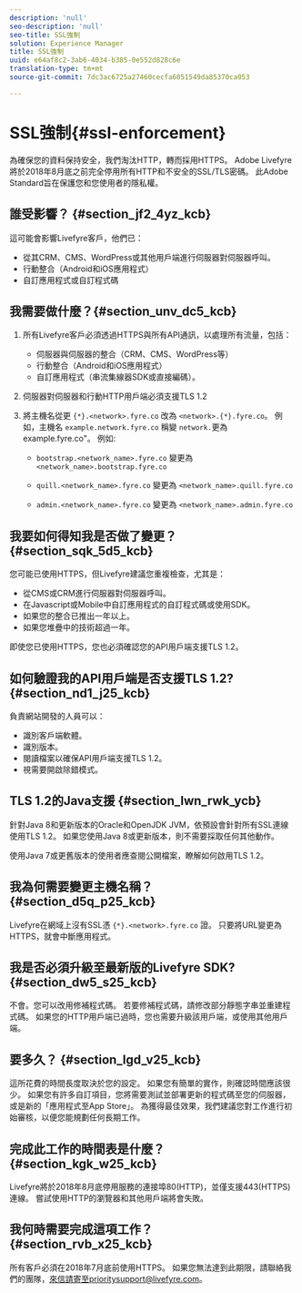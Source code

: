 ```yaml
---
description: 'null'
seo-description: 'null'
seo-title: SSL強制
solution: Experience Manager
title: SSL強制
uuid: e64af8c2-3ab6-4034-b385-0e552d828c6e
translation-type: tm+mt
source-git-commit: 7dc3ac6725a27460cecfa6051549da85370ca053

---
```



# SSL強制{#ssl-enforcement}

為確保您的資料保持安全，我們淘汰HTTP，轉而採用HTTPS。 Adobe Livefyre將於2018年8月底之前完全停用所有HTTP和不安全的SSL/TLS密碼。 此Adobe Standard旨在保護您和您使用者的隱私權。

## 誰受影響？ {#section_jf2_4yz_kcb}

這可能會影響Livefyre客戶，他們已：

* 從其CRM、CMS、WordPress或其他用戶端進行伺服器對伺服器呼叫。
* 行動整合（Android和iOS應用程式）
* 自訂應用程式或自訂程式碼

## 我需要做什麼？{#section_unv_dc5_kcb}

1. 所有Livefyre客戶必須透過HTTPS與所有API通訊，以處理所有流量，包括：

   * 伺服器與伺服器的整合（CRM、CMS、WordPress等）
   * 行動整合（Android和iOS應用程式）
   * 自訂應用程式（串流集線器SDK或直接編碼）。

1. 伺服器對伺服器和行動HTTP用戶端必須支援TLS 1.2
1. 將主機名從更 `{*}.<network>.fyre.co` 改為 `<network>.{*}.fyre.co`。 例如，主機名 `example.network.fyre.co` 稱變 `network.`更為example.fyre.co"。 例如:

   * `bootstrap.<network_name>.fyre.co` 變更為 `<network_name>.bootstrap.fyre.co`

   * `quill.<network_name>.fyre.co` 變更為 `<network_name>.quill.fyre.co`

   * `admin.<network_name>.fyre.co` 變更為 `<network_name>.admin.fyre.co`

## 我要如何得知我是否做了變更？ {#section_sqk_5d5_kcb}

您可能已使用HTTPS，但Livefyre建議您重複檢查，尤其是：

* 從CMS或CRM進行伺服器對伺服器呼叫。
* 在Javascript或Mobile中自訂應用程式的自訂程式碼或使用SDK。
* 如果您的整合已推出一年以上。
* 如果您堆疊中的技術超過一年。

即使您已使用HTTPS，您也必須確認您的API用戶端支援TLS 1.2。

## 如何驗證我的API用戶端是否支援TLS 1.2? {#section_nd1_j25_kcb}

負責網站開發的人員可以：

* 識別客戶端軟體。
* 識別版本。
* 閱讀檔案以確保API用戶端支援TLS 1.2。
* 視需要開啟除錯模式。

## TLS 1.2的Java支援 {#section_lwn_rwk_ycb}

針對Java 8和更新版本的Oracle和OpenJDK JVM，依預設會針對所有SSL連線使用TLS 1.2。 如果您使用Java 8或更新版本，則不需要採取任何其他動作。

使用Java 7或更舊版本的使用者應查閱公開檔案，瞭解如何啟用TLS 1.2。

## 我為何需要變更主機名稱？ {#section_d5q_p25_kcb}

Livefyre在網域上沒有SSL憑 `{*}.<network>.fyre.co` 證。 只要將URL變更為HTTPS，就會中斷應用程式。

## 我是否必須升級至最新版的Livefyre SDK? {#section_dw5_s25_kcb}

不會。您可以改用修補程式碼。 若要修補程式碼，請修改部分靜態字串並重建程式碼。 如果您的HTTP用戶端已過時，您也需要升級該用戶端，或使用其他用戶端。

## 要多久？ {#section_lgd_v25_kcb}

這所花費的時間長度取決於您的設定。 如果您有簡單的實作，則確認時間應該很少。 如果您有許多自訂項目，您將需要測試並部署更新的程式碼至您的伺服器，或是新的「應用程式至App Store」。 為獲得最佳效果，我們建議您對工作進行初始審核，以便您能規劃任何長期工作。

## 完成此工作的時間表是什麼？ {#section_kgk_w25_kcb}

Livefyre將於2018年8月底停用服務的連接埠80(HTTP)，並僅支援443(HTTPS)連線。 嘗試使用HTTP的瀏覽器和其他用戶端將會失敗。

## 我何時需要完成這項工作？ {#section_rvb_x25_kcb}

所有客戶必須在2018年7月底前使用HTTPS。 如果您無法達到此期限，請聯絡我們的團隊，來信請寄至prioritysupport@livefyre.com。
